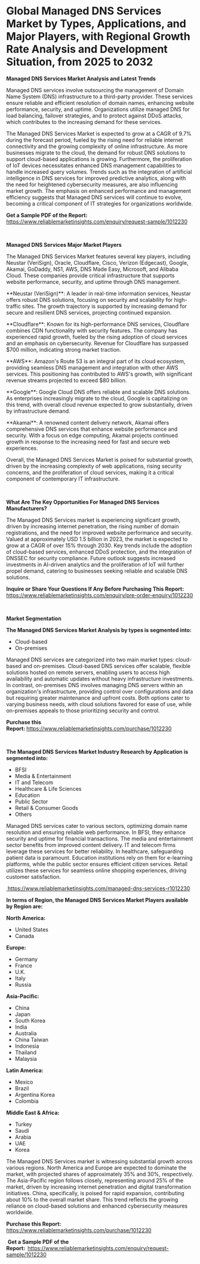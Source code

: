<p><h1>Global Managed DNS Services Market by Types, Applications, and Major Players, with Regional Growth Rate Analysis and Development Situation, from 2025 to 2032</h1></p><p><strong>Managed DNS Services Market Analysis and Latest Trends</strong></p>
<p><p>Managed DNS services involve outsourcing the management of Domain Name System (DNS) infrastructure to a third-party provider. These services ensure reliable and efficient resolution of domain names, enhancing website performance, security, and uptime. Organizations utilize managed DNS for load balancing, failover strategies, and to protect against DDoS attacks, which contributes to the increasing demand for these services.</p><p>The Managed DNS Services Market is expected to grow at a CAGR of 9.7% during the forecast period, fueled by the rising need for reliable internet connectivity and the growing complexity of online infrastructure. As more businesses migrate to the cloud, the demand for robust DNS solutions to support cloud-based applications is growing. Furthermore, the proliferation of IoT devices necessitates enhanced DNS management capabilities to handle increased query volumes. Trends such as the integration of artificial intelligence in DNS services for improved predictive analytics, along with the need for heightened cybersecurity measures, are also influencing market growth. The emphasis on enhanced performance and management efficiency suggests that Managed DNS services will continue to evolve, becoming a critical component of IT strategies for organizations worldwide.</p></p>
<p><strong>Get a Sample PDF of the Report:&nbsp;</strong> <a href="https://www.reliablemarketinsights.com/enquiry/request-sample/1012230?utm_campaign=2743&utm_medium=2&utm_source=Github&utm_content=ia&utm_term=17042025&utm_id=managed-dns-services">https://www.reliablemarketinsights.com/enquiry/request-sample/1012230</a></p>
<p>&nbsp;</p>
<p><strong>Managed DNS Services Major Market Players</strong></p>
<p><p>The Managed DNS Services Market features several key players, including Neustar (VeriSign), Oracle, Cloudflare, Cisco, Verizon (Edgecast), Google, Akamai, GoDaddy, NS1, AWS, DNS Made Easy, Microsoft, and Alibaba Cloud. These companies provide critical infrastructure that supports website performance, security, and uptime through DNS management.</p><p>**Neustar (VeriSign)**: A leader in real-time information services, Neustar offers robust DNS solutions, focusing on security and scalability for high-traffic sites. The growth trajectory is supported by increasing demand for secure and resilient DNS services, projecting continued expansion.</p><p>**Cloudflare**: Known for its high-performance DNS services, Cloudflare combines CDN functionality with security features. The company has experienced rapid growth, fueled by the rising adoption of cloud services and an emphasis on cybersecurity. Revenue for Cloudflare has surpassed $700 million, indicating strong market traction.</p><p>**AWS**: Amazon's Route 53 is an integral part of its cloud ecosystem, providing seamless DNS management and integration with other AWS services. This positioning has contributed to AWS's growth, with significant revenue streams projected to exceed $80 billion.</p><p>**Google**: Google Cloud DNS offers reliable and scalable DNS solutions. As enterprises increasingly migrate to the cloud, Google is capitalizing on this trend, with overall cloud revenue expected to grow substantially, driven by infrastructure demand.</p><p>**Akamai**: A renowned content delivery network, Akamai offers comprehensive DNS services that enhance website performance and security. With a focus on edge computing, Akamai projects continued growth in response to the increasing need for fast and secure web experiences.</p><p>Overall, the Managed DNS Services Market is poised for substantial growth, driven by the increasing complexity of web applications, rising security concerns, and the proliferation of cloud services, making it a critical component of contemporary IT infrastructure.</p></p>
<p>&nbsp;</p>
<p><strong>What Are The Key Opportunities For Managed DNS Services Manufacturers?</strong></p>
<p><p>The Managed DNS Services market is experiencing significant growth, driven by increasing internet penetration, the rising number of domain registrations, and the need for improved website performance and security. Valued at approximately USD 1.5 billion in 2023, the market is expected to grow at a CAGR of over 15% through 2030. Key trends include the adoption of cloud-based services, enhanced DDoS protection, and the integration of DNSSEC for security compliance. Future outlook suggests increased investments in AI-driven analytics and the proliferation of IoT will further propel demand, catering to businesses seeking reliable and scalable DNS solutions.</p></p>
<p><strong>Inquire or Share Your Questions If Any Before Purchasing This Report:</strong> <a href="https://www.reliablemarketinsights.com/enquiry/pre-order-enquiry/1012230?utm_campaign=2743&utm_medium=2&utm_source=Github&utm_content=ia&utm_term=17042025&utm_id=managed-dns-services">https://www.reliablemarketinsights.com/enquiry/pre-order-enquiry/1012230</a></p>
<p>&nbsp;</p>
<p><strong>Market Segmentation</strong></p>
<p><strong>The Managed DNS Services Market Analysis by types is segmented into:</strong></p>
<p><ul><li>Cloud-based</li><li>On-premises</li></ul></p>
<p><p>Managed DNS services are categorized into two main market types: cloud-based and on-premises. Cloud-based DNS services offer scalable, flexible solutions hosted on remote servers, enabling users to access high availability and automatic updates without heavy infrastructure investments. In contrast, on-premises DNS involves managing DNS servers within an organization's infrastructure, providing control over configurations and data but requiring greater maintenance and upfront costs. Both options cater to varying business needs, with cloud solutions favored for ease of use, while on-premises appeals to those prioritizing security and control.</p></p>
<p><strong>Purchase this Report:&nbsp;</strong><a href="https://www.reliablemarketinsights.com/purchase/1012230?utm_campaign=2743&utm_medium=2&utm_source=Github&utm_content=ia&utm_term=17042025&utm_id=managed-dns-services">https://www.reliablemarketinsights.com/purchase/1012230</a></p>
<p>&nbsp;</p>
<p><strong>The Managed DNS Services Market Industry Research by Application is segmented into:</strong></p>
<p><ul><li>BFSI</li><li>Media & Entertainment</li><li>IT and Telecom</li><li>Healthcare & Life Sciences</li><li>Education</li><li>Public Sector</li><li>Retail & Consumer Goods</li><li>Others</li></ul></p>
<p><p>Managed DNS services cater to various sectors, optimizing domain name resolution and ensuring reliable web performance. In BFSI, they enhance security and uptime for financial transactions. The media and entertainment sector benefits from improved content delivery. IT and telecom firms leverage these services for better reliability. In healthcare, safeguarding patient data is paramount. Education institutions rely on them for e-learning platforms, while the public sector ensures efficient citizen services. Retail utilizes these services for seamless online shopping experiences, driving customer satisfaction.</p></p>
<p><a href="https://www.reliablemarketinsights.com/managed-dns-services-r1012230?utm_campaign=2743&utm_medium=2&utm_source=Github&utm_content=ia&utm_term=17042025&utm_id=managed-dns-services">&nbsp;https://www.reliablemarketinsights.com/managed-dns-services-r1012230</a></p>
<p><strong>In terms of Region, the Managed DNS Services Market Players available by Region are:</strong></p>
<p>
    <p> <strong> North America: </strong>
        <ul>
            <li>United States</li>
            <li>Canada</li>
        </ul>
        </p> 
    <p> <strong> Europe: </strong>
        <ul>
            <li>Germany</li>
            <li>France</li>
            <li>U.K.</li>
            <li>Italy</li>
            <li>Russia</li>
        </ul>
        </p> 
    <p> <strong> Asia-Pacific: </strong>
        <ul>
            <li>China</li>
            <li>Japan</li>
            <li>South Korea</li>
            <li>India</li>
            <li>Australia</li>
            <li>China Taiwan</li>
            <li>Indonesia</li>
            <li>Thailand</li>
            <li>Malaysia</li>
        </ul>
        </p> 
    <p> <strong> Latin America: </strong>
        <ul>
            <li>Mexico</li>
            <li>Brazil</li>
            <li>Argentina Korea</li>
            <li>Colombia</li>
        </ul>
        </p> 
    <p> <strong> Middle East & Africa: </strong>
        <ul>
            <li>Turkey</li>
            <li>Saudi</li>
            <li>Arabia</li>
            <li>UAE</li>
            <li>Korea</li>
        </ul>
    </p>
    </p>
<p><p>The Managed DNS Services market is witnessing substantial growth across various regions. North America and Europe are expected to dominate the market, with projected shares of approximately 35% and 30%, respectively. The Asia-Pacific region follows closely, representing around 25% of the market, driven by increasing internet penetration and digital transformation initiatives. China, specifically, is poised for rapid expansion, contributing about 10% to the overall market share. This trend reflects the growing reliance on cloud-based solutions and enhanced cybersecurity measures worldwide.</p></p>
<p><strong>Purchase this Report: </strong><a href="https://www.reliablemarketinsights.com/purchase/1012230?utm_campaign=2743&utm_medium=2&utm_source=Github&utm_content=ia&utm_term=17042025&utm_id=managed-dns-services">https://www.reliablemarketinsights.com/purchase/1012230</a></p>
<p>&nbsp;<strong>Get a Sample PDF of the Report:&nbsp;&nbsp;</strong><a href="https://www.reliablemarketinsights.com/enquiry/request-sample/1012230?utm_campaign=2743&utm_medium=2&utm_source=Github&utm_content=ia&utm_term=17042025&utm_id=managed-dns-services">https://www.reliablemarketinsights.com/enquiry/request-sample/1012230</a></p>
<p><strong></strong></p>
<p><p></p><p></p><p></p></p>